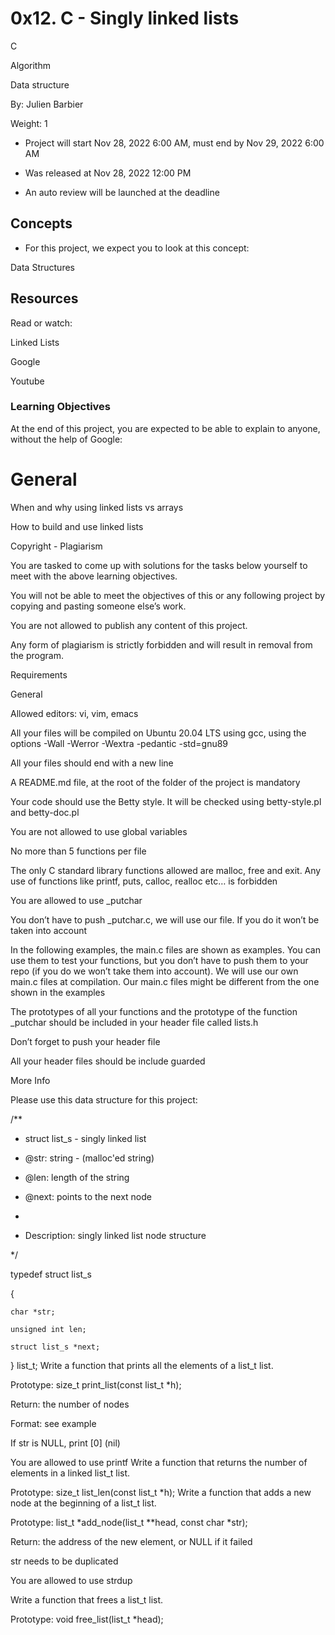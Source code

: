 # 0x12. C - Singly linked lists

C

 Algorithm

Data structure

 By: Julien Barbier

 Weight: 1

 - Project will start Nov 28, 2022 6:00 AM, must end by Nov 29, 2022 6:00 AM

 - Was released at Nov 28, 2022 12:00 PM

- An auto review will be launched at the deadline

## Concepts

- For this project, we expect you to look at this concept:

Data Structures


## Resources

Read or watch:



Linked Lists

Google

Youtube

### Learning Objectives

At the end of this project, you are expected to be able to explain to anyone, without the help of Google:



# General

When and why using linked lists vs arrays

How to build and use linked lists

Copyright - Plagiarism

You are tasked to come up with solutions for the tasks below yourself to meet with the above learning objectives.

You will not be able to meet the objectives of this or any following project by copying and pasting someone else’s work.

You are not allowed to publish any content of this project.

Any form of plagiarism is strictly forbidden and will result in removal from the program.

Requirements

General

Allowed editors: vi, vim, emacs

All your files will be compiled on Ubuntu 20.04 LTS using gcc, using the options -Wall -Werror -Wextra -pedantic -std=gnu89

All your files should end with a new line

A README.md file, at the root of the folder of the project is mandatory

Your code should use the Betty style. It will be checked using betty-style.pl and betty-doc.pl

You are not allowed to use global variables

No more than 5 functions per file

The only C standard library functions allowed are malloc, free and exit. Any use of functions like printf, puts, calloc, realloc etc… is forbidden

You are allowed to use _putchar

You don’t have to push _putchar.c, we will use our file. If you do it won’t be taken into account

In the following examples, the main.c files are shown as examples. You can use them to test your functions, but you don’t have to push them to your repo (if you do we won’t take them into account). We will use our own main.c files at compilation. Our main.c files might be different from the one shown in the examples

The prototypes of all your functions and the prototype of the function _putchar should be included in your header file called lists.h

Don’t forget to push your header file

All your header files should be include guarded

More Info

Please use this data structure for this project:



/**

 * struct list_s - singly linked list

 * @str: string - (malloc'ed string)

 * @len: length of the string

 * @next: points to the next node

 *

 * Description: singly linked list node structure

 */

typedef struct list_s

{

    char *str;

    unsigned int len;

    struct list_s *next;

} list_t;
Write a function that prints all the elements of a list_t list.



Prototype: size_t print_list(const list_t *h);

Return: the number of nodes

Format: see example

If str is NULL, print [0] (nil)

You are allowed to use printf
Write a function that returns the number of elements in a linked list_t list.



Prototype: size_t list_len(const list_t *h);
Write a function that adds a new node at the beginning of a list_t list.



Prototype: list_t *add_node(list_t **head, const char *str);

Return: the address of the new element, or NULL if it failed

str needs to be duplicated

You are allowed to use strdup
 
Write a function that frees a list_t list.



Prototype: void free_list(list_t *head);
